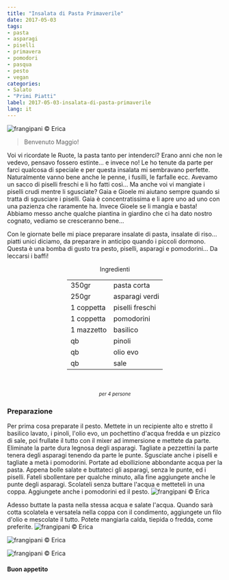 ```yaml
---
title: "Insalata di Pasta Primaverile"
date: 2017-05-03
tags:
- pasta  
- asparagi
- piselli 
- primavera
- pomodori
- pasqua 
- pesto
- vegan
categories:
- Salato
- "Primi Piatti"
label: 2017-05-03-insalata-di-pasta-primaverile
lang: it
---
```

![](header.jpg "frangipani © Erica")

> Benvenuto Maggio!

Voi vi ricordate le Ruote, la pasta tanto per intenderci? Erano anni che non le vedevo, pensavo fossero estinte... e invece no! Le ho tenute da parte per farci qualcosa di speciale e per questa insalata mi sembravano perfette. Naturalmente vanno bene anche le penne, i fusilli, le farfalle ecc. Avevamo un sacco di piselli freschi e li ho fatti così... Ma anche voi vi mangiate i piselli crudi mentre li sgusciate? Gaia e Gioele mi aiutano sempre quando si tratta di sgusciare i piselli. Gaia è concentratissima e li apre uno ad uno con una pazienza che raramente ha. Invece Gioele se li mangia e basta! Abbiamo messo anche qualche piantina in giardino che ci ha dato nostro cognato, vediamo se cresceranno bene...

Con le giornate belle mi piace preparare insalate di pasta, insalate di riso... piatti unici diciamo, da preparare in anticipo quando i piccoli dormono. Questa è una bomba di gusto tra pesto, piselli, asparagi e pomodorini... Da leccarsi i baffi!

<div id="wrapper" style="text-align: center">
  <div id="yourdiv" style="display: inline-block;">
    <div class="ingredients">
      <div class="ingredients-title">Ingredienti</div>
      <table>
        <tbody>
          <tr>
            <td>350gr</td>
            <td>pasta corta</td>
          </tr>
          <tr>
            <td>250gr</td>
            <td>asparagi verdi</td>
          </tr>
          <tr>
            <td>1 coppetta</td>
            <td>piselli freschi</td>
          </tr>
          <tr>
            <td>1 coppetta</td>
            <td>pomodorini</td>
          </tr>
          <tr>
            <td>1 mazzetto</td>
            <td>basilico</td>
          </tr>
          <tr>
            <td>qb</td>
            <td>pinoli</td>
          </tr>
          <tr>
            <td>qb</td>
            <td>olio evo</td>
          </tr>
          <tr>
            <td>qb</td>
            <td>sale</td>
          </tr>
        </tbody>
      </table>
      <br></br>
      <i class="pull-right" style="font-size: 80%;">per 4 persone</i>
    </div>
  </div>
</div>


<h3>
  <font color="grey">
    <i class="fa-solid fa-gears"></i>
  </font> Preparazione
</h3>

Per prima cosa preparate il pesto. Mettete in un recipiente alto e stretto il basilico lavato, i pinoli, l'olio evo, un pochettino d'acqua fredda e un pizzico di sale, poi frullate il tutto con il mixer ad immersione e mettete da parte. Eliminate la parte dura legnosa degli asparagi. Tagliate a pezzettini la parte tenera degli asparagi tenendo da parte le punte. Sgusciate anche i piselli e tagliate a metà i pomodorini. Portate ad ebollizione abbondante acqua per la pasta. Appena bolle salate e buttateci gli asparagi, senza le punte, ed i piselli. Fateli sbollentare per qualche minuto, alla fine aggiungete anche le punte degli asparagi. Scolateli senza buttare l'acqua e metteteli in una coppa. Aggiungete anche i pomodorini ed il pesto.
![](condimento.jpg "frangipani © Erica")

Adesso buttate la pasta nella stessa acqua e salate l'acqua. Quando sarà cotta scolatela e  versatela nella coppa con il condimento, aggiungete un filo d'olio e mescolate il tutto. Potete mangiarla calda, tiepida o fredda, come preferite.
![](risultato1.jpg "frangipani © Erica")

![](risultato2.jpg "frangipani © Erica")

![](risultato3.jpg "frangipani © Erica")

<h4>Buon appetito
  <font color="red">
    <i class="fa-regular fa-face-smile"></i>
  </font>
</h4>
